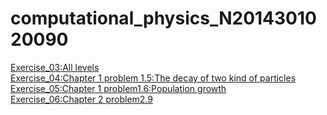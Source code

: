 # computational_physics_N2014301020090
[Exercise_03:All levels](https://www.zybuluo.com/mdeditor#498281)  
[Exercise_04:Chapter 1 problem 1.5:The decay of two kind of particles](https://www.zybuluo.com/mdeditor#498296)  
[Exercise_05:Chapter 1 problem1.6:Population growth](https://www.zybuluo.com/mdeditor#498304)  
[Exercise_06:Chapter 2 problem2.9](https://www.zybuluo.com/mdeditor#498308)  
